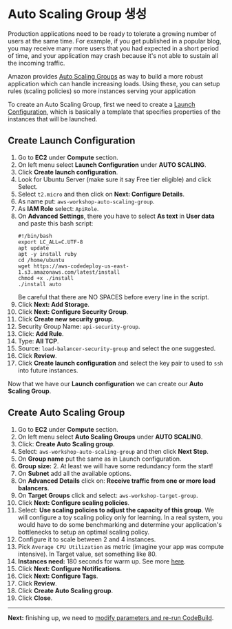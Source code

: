 # Auto Scaling Group 생성

Production applications need to be ready to tolerate a growing number of users at the same time. For example, if you get published in a popular blog, you may receive many more users that you had expected in a short period of time, and your application may crash because it's not able to sustain all the incoming traffic.

Amazon provides [Auto Scaling Groups](https://docs.aws.amazon.com/autoscaling/latest/userguide/AutoScalingGroup.html) as way to build a more robust application which can handle increasing loads. Using these, you can setup rules (scaling policies) so more instances serving your application

To create an Auto Scaling Group, first we need to create a [Launch Configuration](http://docs.aws.amazon.com/autoscaling/latest/userguide/LaunchConfiguration.html), which is basically a template that specifies properties of the instances that will be launched.

## Create Launch Configuration
1. Go to **EC2** under **Compute** section.
2. On left menu select **Launch Configuration** under **AUTO SCALING**.
3. Click **Create launch configuration**.
4. Look for Ubuntu Server (make sure it say Free tier eligible) and click Select.
5. Select `t2.micro` and then click on **Next: Configure Details**.
6. As name put: `aws-workshop-auto-scaling-group`.
7. As **IAM Role** select: `ApiRole`.
8. On **Advanced Settings**, there you have to select **As text** in **User data** and paste this bash script:
    ```
    #!/bin/bash
    export LC_ALL=C.UTF-8
    apt update
    apt -y install ruby
    cd /home/ubuntu
    wget https://aws-codedeploy-us-east-1.s3.amazonaws.com/latest/install
    chmod +x ./install
    ./install auto
    ```
    Be careful that there are NO SPACES before every line in the script.
9. Click **Next: Add Storage**.
10. Click **Next: Configure Security Group**.
11. Click **Create new security group**.
12. Security Group Name: `api-security-group`.
13. Click: **Add Rule**.
14. Type: **All TCP**.
15. Source: `load-balancer-security-group` and select the one suggested.
16. Click **Review**.
17. Click **Create launch configuration** and select the key pair to used to `ssh` into future instances.

Now that we have our **Launch configuration** we can create our **Auto Scaling Group**.

## Create Auto Scaling Group
1. Go to **EC2** under **Compute** section.
2. On left menu select **Auto Scaling Groups** under **AUTO SCALING**.
3. Click: **Create Auto Scaling group**.
4. Select: `aws-workshop-auto-scaling-group` and then click **Next Step**.
5. On **Group name** put the same as in Launch configuration.
6. **Group size:** 2. At least we will have some redundancy form the start!
7. On **Subnet** add all the available options.
8. On **Advanced Details** click on: **Receive traffic from one or more load balancers**.
9. On **Target Groups** click and select: `aws-workshop-target-group`.
10. Click **Next: Configure scaling policies**.
11. Select: **Use scaling policies to adjust the capacity of this group**. We will configure a toy scaling policy only for learning. In a real system, you would have to do some benchmarking and determine your application's bottlenecks to setup an optimal scaling policy.
12. Configure it to scale between 2 and 4 instances.
13. Pick `Average CPU Utilization` as metric (imagine your app was compute intensive). In Target value, set something like 80.
14. **Instances need:** 180 seconds for warm up. See more [here](https://docs.aws.amazon.com/autoscaling/latest/userguide/as-scaling-simple-step.html#as-step-scaling-warmup).
15. Click **Next: Configure Notifications**.
16. Click **Next: Configure Tags**.
17. Click **Review**.
18. Click **Create Auto Scaling group**.
19. Click **Close**.

---
**Next:** finishing up, we need to [modify parameters and re-run CodeBuild](/workshop/elb-auto-scaling-group/03-finishing-up.md).

